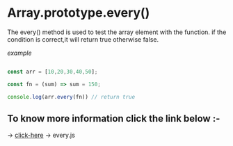 # Array.prototype.every()

The every() method is used to test the array element with the function. if the condition is correct,it will return true otherwise false.

*example*

```javascript

const arr = [10,20,30,40,50];

const fn = (sum) => sum = 150;

console.log(arr.every(fn)) // return true


```

## To know more information click the link below :-

 &#8594; [click-here](../js/every.js)  &#8594; every.js

    